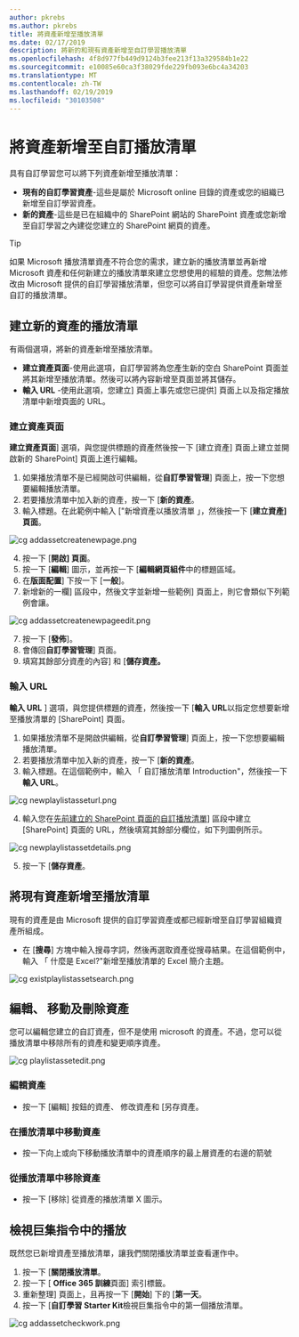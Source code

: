 ```yaml
---
author: pkrebs
ms.author: pkrebs
title: 將資產新增至播放清單
ms.date: 02/17/2019
description: 將新的和現有資產新增至自訂學習播放清單
ms.openlocfilehash: 4f8d977fb449d9124b3fee213f13a329584b1e22
ms.sourcegitcommit: e10085e60ca3f38029fde229fb093e6bc4a34203
ms.translationtype: MT
ms.contentlocale: zh-TW
ms.lasthandoff: 02/19/2019
ms.locfileid: "30103508"
---
```

# <a name="add-assets-to-a-custom-playlist"></a>將資產新增至自訂播放清單

具有自訂學習您可以將下列資產新增至播放清單：

- **現有的自訂學習資產**-這些是屬於 Microsoft online 目錄的資產或您的組織已新增至自訂學習資產。
- **新的資產**-這些是已在組織中的 SharePoint 網站的 SharePoint 資產或您新增至自訂學習之內建從您建立的 SharePoint 網頁的資產。 

> [!TIP]
> 如果 Microsoft 播放清單資產不符合您的需求，建立新的播放清單並再新增 Microsoft 資產和任何新建立的播放清單來建立您想使用的經驗的資產。您無法修改由 Microsoft 提供的自訂學習播放清單，但您可以將自訂學習提供資產新增至自訂的播放清單。   

## <a name="create-a-new-asset-for-a-playlist"></a>建立新的資產的播放清單

有兩個選項，將新的資產新增至播放清單。

- **建立資產頁面**-使用此選項，自訂學習將為您產生新的空白 SharePoint 頁面並將其新增至播放清單。然後可以將內容新增至頁面並將其儲存。  
- **輸入 URL** -使用此選項，您建立] 頁面上事先或您已提供] 頁面上以及指定播放清單中新增頁面的 URL。

### <a name="create-asset-page"></a>建立資產頁面 
**建立資產頁面**] 選項，與您提供標題的資產然後按一下 [建立資產] 頁面上建立並開啟新的 SharePoint] 頁面上進行編輯。 

1.  如果播放清單不是已經開啟可供編輯，從**自訂學習管理**] 頁面上，按一下您想要編輯播放清單。 
2. 若要播放清單中加入新的資產，按一下 [**新的資產**。 
3. 輸入標題。在此範例中輸入 ["新增資產以播放清單 」，然後按一下 [**建立資產] 頁面**。

![cg addassetcreatenewpage.png](media/cg-addassetcreatenewpage.png)

4. 按一下 [**開啟] 頁面**。
5. 按一下 [**編輯**] 圖示，並再按一下 [**編輯網頁組件**中的標題區域。
6. 在**版面配置**] 下按一下 [**一般**]。 
7. 新增新的一欄] 區段中，然後文字並新增一些範例] 頁面上，則它會類似下列範例會讓。 

![cg addassetcreatenewpageedit.png](media/cg-addassetcreatenewpageedit.png)

7. 按一下 [**發佈**]。
8. 會傳回**自訂學習管理**] 頁面。 
9. 填寫其餘部分資產的內容] 和 [**儲存資產。**

### <a name="enter-the-url"></a>輸入 URL
**輸入 URL** ] 選項，與您提供標題的資產，然後按一下 [**輸入 URL**以指定您想要新增至播放清單的 [SharePoint] 頁面。 

1.  如果播放清單不是開啟供編輯，從**自訂學習管理**] 頁面上，按一下您想要編輯播放清單。 
2. 若要播放清單中加入新的資產，按一下 [**新的資產**。 
3. 輸入標題。在這個範例中，輸入 「 自訂播放清單 Introduction"，然後按一下**輸入 URL**。 

![cg newplaylistasseturl.png](media/cg-newplaylistasseturl.png)

4. 輸入您在[先前建立的 SharePoint 頁面的自訂播放清單](custom_createnewpage.md)] 區段中建立 [SharePoint] 頁面的 URL，然後填寫其餘部分欄位，如下列圖例所示。

![cg newplaylistassetdetails.png](media/cg-newplaylistassetdetails.png)

5. 按一下 [**儲存資產**。 

## <a name="add-an-existing-asset-to-a-playlist"></a>將現有資產新增至播放清單

現有的資產是由 Microsoft 提供的自訂學習資產或都已經新增至自訂學習組織資產所組成。 

- 在 [**搜尋**] 方塊中輸入搜尋字詞，然後再選取資產從搜尋結果。在這個範例中，輸入 「 什麼是 Excel?"新增至播放清單的 Excel 簡介主題。

![cg existplaylistassetsearch.png](media/cg-existplaylistassetsearch.png)

## <a name="edit-move-and-delete-assets"></a>編輯、 移動及刪除資產
您可以編輯您建立的自訂資產，但不是使用 microsoft 的資產。不過，您可以從播放清單中移除所有的資產和變更順序資產。 

![cg playlistassetedit.png](media/cg-playlistassetedit.png)

### <a name="edit-an-asset"></a>編輯資產
- 按一下 [編輯] 按鈕的資產、 修改資產和 [另存資產。 

### <a name="move-an-asset-in-a-playlist"></a>在播放清單中移動資產
- 按一下向上或向下移動播放清單中的資產順序的最上層資產的右邊的箭號

### <a name="remove-an-asset-from-a-playlist"></a>從播放清單中移除資產
- 按一下 [移除] 從資產的播放清單 X 圖示。 

## <a name="view-the-playlist-in-action"></a>檢視巨集指令中的播放
既然您已新增資產至播放清單，讓我們關閉播放清單並查看運作中。 

1. 按一下 [**關閉播放清單**。
2. 按一下 [ **Office 365 訓練**頁面] 索引標籤。
3. 重新整理] 頁面上，且再按一下 [**開始**] 下的 [**第一天**。
4. 按一下 [**自訂學習 Starter Kit**檢視巨集指令中的第一個播放清單。 

![cg addassetcheckwork.png](media/cg-addassetcheckwork.png)